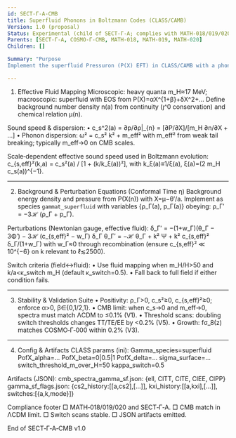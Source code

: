 ```yaml
---
id: SECT‑Γ‑A‑CMB
title: Superfluid Phonons in Boltzmann Codes (CLASS/CAMB)
Version: 1.0 (proposal)
Status: Experimental (child of SECT‑Γ‑A; complies with MATH‑018/019/020)
Parents: [SECT‑Γ‑A, COSMO‑Γ‑CMB, MATH‑018, MATH‑019, MATH‑020]
Children: []

Summary: "Purpose
Implement the superfluid Pressuron (P(X) EFT) in CLASS/CAMB with a phonon effective fluid that reproduces CDM on CMB scales while generating small‑scale suppression and halo cores. Provide exact mappings, stability thresholds, and artifact schemas."

---
```


1. Effective Fluid Mapping
   Microscopic: heavy quanta m_H≈17 MeV; macroscopic: superfluid with EOS from P(X)=αX^{1+β}+δX^2+…
   Define background number density n(a) from continuity (ȷ^0 conservation) and chemical relation μ(n).

Sound speed & dispersion:
• c_s^2(a) = ∂p/∂ρ|_{n} = [∂P/∂X]/[m_H ∂n/∂X + …]
• Phonon dispersion: ω² = c_s² k² + m_eff² with m_eff² from weak tail breaking; typically m_eff→0 on CMB scales.

Scale‑dependent effective sound speed used in Boltzmann evolution:
c_{s,eff}²(k,a) = c_s²(a) / [1 + (k/k_ξ(a))²],  with k_ξ(a)≡1/ξ(a),  ξ(a)=(2 m_H c_s(a))^{−1}.

---

2. Background & Perturbation Equations (Conformal Time η)
   Background energy density and pressure from P(X(n)) with X=μ−θ′/a.
   Implement as species `gammat_superfluid` with variables {ρ_Γ(a), p_Γ(a)} obeying:
   ρ_Γ′ = −3ℋ (ρ_Γ + p_Γ).

Perturbations (Newtonian gauge, effective fluid):
δ_Γ′ = −(1+w_Γ)(θ_Γ − 3Φ′) − 3ℋ (c_{s,eff}² − w_Γ) δ_Γ
θ_Γ′ = −ℋ θ_Γ + k² Ψ + k² c_{s,eff}² δ_Γ/(1+w_Γ)
with w_Γ≈0 through recombination (ensure c_{s,eff}² ≪ 10^{−6} on k relevant to ℓ≲2500).

Switch criteria (field↔fluid):
• Use fluid mapping when m_H/H>50 and k/a<κ_switch m_H (default κ_switch=0.5).
• Fall back to full field if either condition fails.

---

3. Stability & Validation Suite
   • Positivity: ρ_Γ>0, c_s²≥0, c_{s,eff}²≥0; enforce α>0, β∈{0,1/2,1}.
   • CMB limit: when c_s→0 and m_eff→0, spectra must match ΛCDM to ≤0.1% (V1).
   • Threshold scans: doubling switch thresholds changes TT/TE/EE by <0.2% (V5).
   • Growth: fσ_8(z) matches COSMO‑Γ‑000 within 0.2% (V3).

---

4. Config & Artifacts
   CLASS params (ini):
   Gamma_species=superfluid
   PofX_alpha=...
   PofX_beta=0|0.5|1
   PofX_delta=...
   sigma_surface=...
   switch_threshold_m_over_H=50
   kappa_switch=0.5

Artifacts (JSON):
cmb_spectra_gamma_sf.json: {ell, ClTT, ClTE, ClEE, ClPP}
gamma_sf_flags.json: {cs2_history:[[a,cs2],[...]], kxi_history:[[a,kxi],[...]], switches:[{a,k,mode}]}

Compliance footer
□ MATH‑018/019/020 and SECT‑Γ‑A. □ CMB match in ΛCDM limit. □ Switch scans stable. □ JSON artifacts emitted.

End of SECT‑Γ‑A‑CMB v1.0
